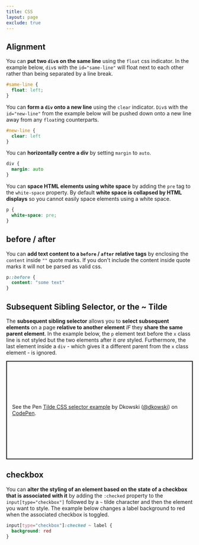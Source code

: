```yaml
---
title: CSS
layout: page
exclude: true
---
```


## Alignment

You can **put two `div`s on the same line** using the `float` css indicator. In the example below, `div`s with the `id="same-line"` will float next to each other rather than being separated by a line break.
```css
#same-line {
  float: left;
}
```

You can **form a `div` onto a new line** using the `clear` indicator. `Div`s with the `id="new-line"` from the example below will be pushed down onto a new line away from any `float`ing counterparts.
```css
#new-line {
  clear: left
}
```

You can **horizontally centre a div** by setting `margin` to `auto`.
```css
div {
  margin: auto
}
```

You can **space HTML elements using white space** by adding the `pre` tag to the `white-space` property. By default **white space is collapsed by HTML displays** so you cannot easily space elements using a white space.
```css
p {
  white-space: pre;
}
```

## before / after

You can **add text content to a `before` / `after` relative tags** by enclosing the `content` inside `""` quote marks. If you don't include the content inside quote marks it will not be parsed as valid css.
```css
p::before {
  content: "some text"
}
```

## Subsequent Sibling Selector, or the ~ Tilde

The **subsequent sibling selector** allows you to **select subsequent elements** on a page **relative to another element** *IF* they **share the same parent element**. In the example below, the `p` element text before the `x` class line is not styled but the two elements after it *are* styled. Furthermore, the last element inside a `div` - which gives it a different parent from the `x` class element - is ignored.

<p class="codepen" data-height="265" data-theme-id="light" data-default-tab="css,result" data-user="dkowski" data-slug-hash="abJxZMx" style="height: 265px; box-sizing: border-box; display: flex; align-items: center; justify-content: center; border: 2px solid; margin: 1em 0; padding: 1em;" data-pen-title="Tilde CSS selector example">
  <span>See the Pen <a href="https://codepen.io/dkowski/pen/abJxZMx">
  Tilde CSS selector example</a> by Dkowski (<a href="https://codepen.io/dkowski">@dkowski</a>)
  on <a href="https://codepen.io">CodePen</a>.</span>
</p>
<script async src="https://cpwebassets.codepen.io/assets/embed/ei.js"></script>

## checkbox

You can **alter the styling of an element based on the state of a checkbox that is associated with it** by adding the `:checked` property to the `input[type="checkbox"]` followed by a `~` tilde character and then the element you want to style. The example below changes a label background to red when the associated checkbox is toggled.
```css
input[type="checkbox"]:checked ~ label {
  background: red
}
```

<!--stackedit_data:
eyJoaXN0b3J5IjpbMTcyMTI2NDA4NCw3MTAwNDM0NjksMjAyMD
gxNzc4OCwtMTg1MTEwMzc3MCwtNDcwMjc1NTk4XX0=
-->